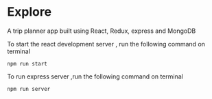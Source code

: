 # Explore

A trip planner app built using React, Redux, express and MongoDB

To start the react development server , run the following command on terminal

```
npm run start
```
To run express server ,run the following command on terminal

```
npm run server
```
